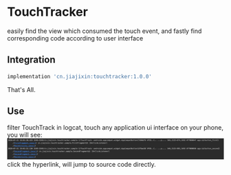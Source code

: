 # TouchTracker
easily find the view which consumed the touch event, and fastly find corresponding code according to user interface

## Integration
```groovy
implementation 'cn.jiajixin:touchtracker:1.0.0'
```
That's All.

## Use
filter TouchTrack in logcat, touch any application ui interface on your phone, you will see:
![](https://github.com/jasonross/TouchTracker/blob/master/website/logcat.png)
click the hyperlink, will jump to source code directly.
